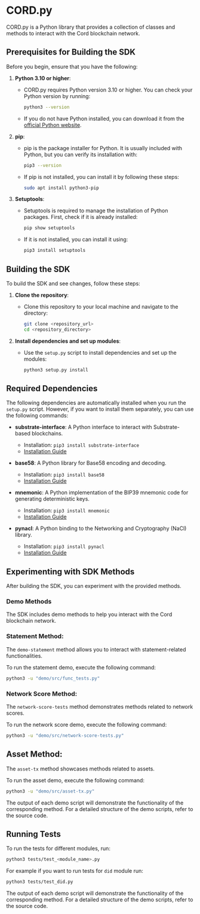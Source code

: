 # CORD.py
CORD.py is a Python library that provides a collection of classes and methods to interact with the Cord blockchain network.

## Prerequisites for Building the SDK

Before you begin, ensure that you have the following:

1. **Python 3.10 or higher**:
   - CORD.py requires Python version 3.10 or higher. You can check your Python version by running:
     ```bash
     python3 --version
     ```

   - If you do not have Python installed, you can download it from the [official Python website](https://www.python.org/downloads/).

2. **pip**:
   - pip is the package installer for Python. It is usually included with Python, but you can verify its installation with:
     ```bash
     pip3 --version
     ```

   - If pip is not installed, you can install it by following these steps:
     ```bash
     sudo apt install python3-pip
     ```

3. **Setuptools**:
   - Setuptools is required to manage the installation of Python packages. First, check if it is already installed:
     ```bash
     pip show setuptools
     ```
   - If it is not installed, you can install it using:
     ```bash
     pip3 install setuptools
     ```


## Building the SDK

To build the SDK and see changes, follow these steps:

1. **Clone the repository**:
   - Clone this repository to your local machine and navigate to the directory:
     ```bash
     git clone <repository_url>
     cd <repository_directory>
     ```

2. **Install dependencies and set up modules**:
   - Use the `setup.py` script to install dependencies and set up the modules:
     ```bash
     python3 setup.py install
     ```
     

## Required Dependencies
The following dependencies are automatically installed when you run the `setup.py` script. However, if you want to install them separately, you can use the following commands:

- **substrate-interface**: A Python interface to interact with Substrate-based blockchains.
  - Installation: `pip3 install substrate-interface`
  - [Installation Guide](https://polkascan.github.io/py-substrate-interface/getting-started/installation/)

- **base58**: A Python library for Base58 encoding and decoding.
  - Installation: `pip3 install base58`
  - [Installation Guide](https://pypi.org/project/base58/)

- **mnemonic**: A Python implementation of the BIP39 mnemonic code for generating deterministic keys.
  - Installation: `pip3 install mnemonic`
  - [Installation Guide](https://pypi.org/project/mnemonic/)

- **pynacl**: A Python binding to the Networking and Cryptography (NaCl) library.
  - Installation: `pip3 install pynacl`
  - [Installation Guide](https://pypi.org/project/PyNaCl/)


## Experimenting with SDK Methods

After building the SDK, you can experiment with the provided methods.

### Demo Methods

The SDK includes demo methods to help you interact with the Cord blockchain network.

### Statement Method:

The `demo-statement` method allows you to interact with statement-related functionalities.

To run the statement demo, execute the following command:

```bash
python3 -u "demo/src/func_tests.py"
```

### Network Score Method:

The `network-score-tests` method demonstrates methods related to network scores.

To run the network score demo, execute the following command:

```bash
python3 -u "demo/src/network-score-tests.py"
```

## Asset Method:

The `asset-tx` method showcases methods related to assets.

To run the asset demo, execute the following command:

```bash
python3 -u "demo/src/asset-tx.py"
```

The output of each demo script will demonstrate the functionality of the corresponding method. For a detailed structure of the demo scripts, refer to the source code.

## Running Tests
To run the tests for different modules, run:

```bash
python3 tests/test_<module_name>.py
```
For example if you want to run tests for `did` module run:
```bash
python3 tests/test_did.py
```

The output of each demo script will demonstrate the functionality of the corresponding method. For a detailed structure of the demo scripts, refer to the source code.
